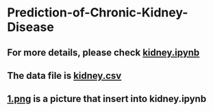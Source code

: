 # Prediction-of-Chronic-Kidney-Disease
## For more details, please check [kidney.ipynb](https://github.com/Vincent-Zhul/Prediction-of-Chronic-Kidney-Disease/blob/main/kidney.ipynb)
## The data file is [kidney.csv](https://github.com/Vincent-Zhul/Prediction-of-Chronic-Kidney-Disease/blob/main/kidney.csv)
## [1.png](https://github.com/Vincent-Zhul/Prediction-of-Chronic-Kidney-Disease/blob/main/1.png) is a picture that insert into kidney.ipynb
